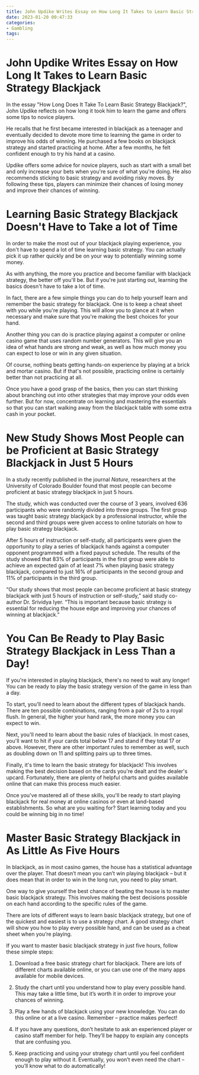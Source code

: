 ```yaml
---
title: John Updike Writes Essay on How Long It Takes to Learn Basic Strategy Blackjack 
date: 2023-01-20 00:47:33
categories:
- Gambling
tags:
---
```



#  John Updike Writes Essay on How Long It Takes to Learn Basic Strategy Blackjack 

In the essay "How Long Does It Take To Learn Basic Strategy Blackjack?", John Updike reflects on how long it took him to learn the game and offers some tips to novice players. 

He recalls that he first became interested in blackjack as a teenager and eventually decided to devote more time to learning the game in order to improve his odds of winning. He purchased a few books on blackjack strategy and started practicing at home. After a few months, he felt confident enough to try his hand at a casino. 

Updike offers some advice for novice players, such as start with a small bet and only increase your bets when you're sure of what you're doing. He also recommends sticking to basic strategy and avoiding risky moves. By following these tips, players can minimize their chances of losing money and improve their chances of winning.

#  Learning Basic Strategy Blackjack Doesn't Have to Take a lot of Time 

In order to make the most out of your blackjack playing experience, you don't have to spend a lot of time learning basic strategy. You can actually pick it up rather quickly and be on your way to potentially winning some money.

As with anything, the more you practice and become familiar with blackjack strategy, the better off you'll be. But if you're just starting out, learning the basics doesn't have to take a lot of time.

In fact, there are a few simple things you can do to help yourself learn and remember the basic strategy for blackjack. One is to keep a cheat sheet with you while you're playing. This will allow you to glance at it when necessary and make sure that you're making the best choices for your hand.

Another thing you can do is practice playing against a computer or online casino game that uses random number generators. This will give you an idea of what hands are strong and weak, as well as how much money you can expect to lose or win in any given situation.

Of course, nothing beats getting hands-on experience by playing at a brick and mortar casino. But if that's not possible, practicing online is certainly better than not practicing at all.

Once you have a good grasp of the basics, then you can start thinking about branching out into other strategies that may improve your odds even further. But for now, concentrate on learning and mastering the essentials so that you can start walking away from the blackjack table with some extra cash in your pocket.

#  New Study Shows Most People can be Proficient at Basic Strategy Blackjack in Just 5 Hours 

In a study recently published in the journal <i>Nature</i>, researchers at the University of Colorado Boulder found that most people can become proficient at basic strategy blackjack in just 5 hours. 

The study, which was conducted over the course of 3 years, involved 636 participants who were randomly divided into three groups. The first group was taught basic strategy blackjack by a professional instructor, while the second and third groups were given access to online tutorials on how to play basic strategy blackjack. 

After 5 hours of instruction or self-study, all participants were given the opportunity to play a series of blackjack hands against a computer opponent programmed with a fixed payout schedule. The results of the study showed that 83% of participants in the first group were able to achieve an expected gain of at least 7% when playing basic strategy blackjack, compared to just 16% of participants in the second group and 11% of participants in the third group. 

“Our study shows that most people can become proficient at basic strategy blackjack with just 5 hours of instruction or self-study,” said study co-author Dr. Srividya Iyer. “This is important because basic strategy is essential for reducing the house edge and improving your chances of winning at blackjack.”

#  You Can Be Ready to Play Basic Strategy Blackjack in Less Than a Day! 

If you're interested in playing blackjack, there's no need to wait any longer! You can be ready to play the basic strategy version of the game in less than a day. 

To start, you'll need to learn about the different types of blackjack hands. There are ten possible combinations, ranging from a pair of 2s to a royal flush. In general, the higher your hand rank, the more money you can expect to win. 

Next, you'll need to learn about the basic rules of blackjack. In most cases, you'll want to hit if your cards total below 17 and stand if they total 17 or above. However, there are other important rules to remember as well, such as doubling down on 11 and splitting pairs up to three times. 

Finally, it's time to learn the basic strategy for blackjack! This involves making the best decision based on the cards you're dealt and the dealer's upcard. Fortunately, there are plenty of helpful charts and guides available online that can make this process much easier. 

Once you've mastered all of these skills, you'll be ready to start playing blackjack for real money at online casinos or even at land-based establishments. So what are you waiting for? Start learning today and you could be winning big in no time!

#  Master Basic Strategy Blackjack in As Little As Five Hours

In blackjack, as in most casino games, the house has a statistical advantage over the player. That doesn’t mean you can’t win playing blackjack – but it does mean that in order to win in the long run, you need to play smart.

One way to give yourself the best chance of beating the house is to master basic blackjack strategy. This involves making the best decisions possible on each hand according to the specific rules of the game.

There are lots of different ways to learn basic blackjack strategy, but one of the quickest and easiest is to use a strategy chart. A good strategy chart will show you how to play every possible hand, and can be used as a cheat sheet when you’re playing.

If you want to master basic blackjack strategy in just five hours, follow these simple steps:

1) Download a free basic strategy chart for blackjack. There are lots of different charts available online, or you can use one of the many apps available for mobile devices.

2) Study the chart until you understand how to play every possible hand. This may take a little time, but it’s worth it in order to improve your chances of winning.

3) Play a few hands of blackjack using your new knowledge. You can do this online or at a live casino. Remember – practice makes perfect!

4) If you have any questions, don’t hesitate to ask an experienced player or casino staff member for help. They’ll be happy to explain any concepts that are confusing you.

5) Keep practicing and using your strategy chart until you feel confident enough to play without it. Eventually, you won’t even need the chart – you’ll know what to do automatically!